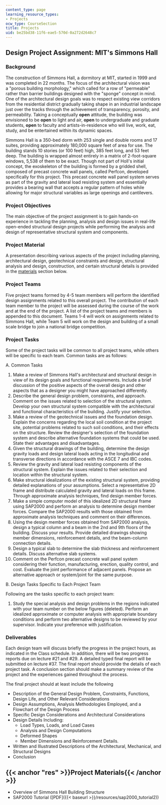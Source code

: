 ```yaml
---
content_type: page
learning_resource_types:
- Projects
ocw_type: CourseSection
title: Projects
uid: be25bd38-11f6-eae5-570d-0a272d2648c7
---
```


Design Project Assignment: MIT's Simmons Hall
---------------------------------------------

### Background

The construction of Simmons Hall, a dormitory at MIT, started in 1999 and was completed in 22 months. The focus of the architectural vision was a "porous building morphology," which called for a row of "permeable" rather than barrier buildings designed with the "sponge" concept in mind. One of the architectural design goals was to respect existing view corridors from the residential district gradually taking shape in an industrial landscape just over the tracks through the achievement of transparency, porosity, and permeability. Taking a conceptually **open** attitude, the building was envisioned to be **open** to light and air, **open** to undergraduate and graduate students, **open** to faculty and artists-in-residence who will live, work, eat, study, and be entertained within its dynamic spaces.

Simmons Hall is a 350-bed dorm with 253 single and double rooms and 17 suites, providing approximately 180,000 square feet of area for use. The building stands 10 stories (or 100 feet) high, 385 feet long, and 53 feet deep. The building is wrapped almost entirely in a matrix of 2-foot-square windows, 5,538 of them to be exact. Though not part of Holl's initial concept, the exoskeleton of the building is formed by a gridded shell, composed of precast concrete wall panels, called Perfcon, developed specifically for this project. This precast concrete wall panel system serves as part of the gravity and lateral load resisting system and essentially provides a bearing wall that accepts a regular pattern of holes while allowing for major structural variables as large openings and cantilevers.

### Project Objectives

The main objective of the project assignment is to gain hands-on experience in tackling the planning, analysis and design issues in real-life open-ended structural design projects while performing the analysis and design of representative structural system and components.

### Project Material

A presentation describing various aspects of the project including planning, architectural design, geotechnical constraints and design, structural analysis and design, construction, and certain structural details is provided in the [materials](#res) section below.

### Project Teams

Five project teams formed by 4-5 team members will perform the identified design assignments related to this overall project. The contribution of each team member to the project will be assessed during the course of the work and at the end of the project. A list of the project teams and members is appended to this document. Teams 1-4 will work on assignments related to Simmons Hall, while Team 5 will work on the design and building of a small scale bridge to join a national bridge competition.

### Project Tasks

Some of the project tasks will be common to all project teams, while others will be specific to each team. Common tasks are as follows:

A. Common Tasks

1.  Make a review of Simmons Hall's architectural and structural design in view of its design goals and functional requirements. Include a brief discussion of the positive aspects of the overall design and other aspects that as a designer you might have approached differently.
2.  Describe the general design problem, constraints, and approach. Comment on the issues related to selection of the structural system. Develop your own structural system compatible with the architectural and functional characteristics of the building. Justify your selection.
3.  Make a review of the geotechnical issues and the foundation design. Explain the concerns regarding the local soil condition at the project site, potential problems related to such soil conditions, and their effects on the structure. Review the designer's selection of the foundation system and describe alternative foundation systems that could be used. State their advantages and disadvantages.
4.  Given the structural drawings of the building, determine the design gravity loads and design lateral loads acting in the longitudinal and transverse directions in accordance with the ASCE 7 and IBC codes.
5.  Review the gravity and lateral load resisting components of the structural system. Explain the issues related to their selection and location within the structural system.
6.  Make structural idealizations of the existing structural system, providing detailed explanations of your assumptions. Select a representative 2D frame and distribute calculated gravity and lateral loads on this frame. Through approximate analysis techniques, find design member forces.
7.  Make a simple computer model of this idealized 2D structural frame using SAP2000 and perform an analysis to determine design member forces. Compare the SAP2000 results with those obtained from approximate analysis techniques and comment on their differences.
8.  Using the design member forces obtained from SAP2000 analysis, design a typical column and a beam in the 2nd and 9th floors of the building. Discuss your results. Provide detailed drawings showing member dimensions, reinforcement details, and the beam-column connection details.
9.  Design a typical slab to determine the slab thickness and reinforcement details. Discuss alternative slab systems.
10.  Comment on the Perfcon precast concrete wall panel system considering their function, manufacturing, erection, quality control, and cost. Evaluate the joint performance of adjacent panels. Propose an alternative approach or system/joint for the same purpose.

B. Design Tasks Specific to Each Project Team

Following are the tasks specific to each project team:

1.  Study the special analysis and design problems in the regions indicated with your team number on the below figures (deleted). Perform an idealized approximate or computer analysis with appropriate boundary conditions and perform two alternative designs to be reviewed by your supervisor. Indicate your preference with justification.

### Deliverables

Each design team will discuss briefly the progress in the project hours, as indicated in the Class schedule. In addition, there will be two progress reports due on lecture #21 and #29. A detailed typed final report will be submitted on lecture #37. The final report should provide the details of each project task. A conclusion section should make a summary review of the project and the experiences gained throughout the process.

The final project should at least include the following

*   Description of the General Design Problem, Constraints, Functions, Design Life, and Other Relevant Considerations
*   Design Assumptions, Analysis Methodologies Employed, and a Flowchart of the Design Process
*   Specific Design Considerations and Architectural Considerations
*   Design Details Including:
    *   Load Types, Loads, and Load Cases
    *   Analysis and Design Computations
    *   Deformed Shapes
    *   Member Dimensions and Reinforcement Details.
*   Written and Illustrated Descriptions of the Architectural, Mechanical, and Structural Designs
*   Conclusion

{{< anchor "res" >}}Project Materials{{< /anchor >}}
----------------------------------------------------

*   Overview of Simmons Hall Building Structure
*   SAP2000 Tutorial ([PDF]({{< baseurl >}}/resources/sap2000_tutorial2))